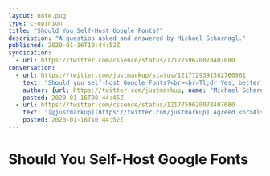 ```yaml
---
layout: note.pug
type: c-opinion
title: "Should You Self-Host Google Fonts?"
description: "A question asked and answered by Michael Scharnagl."
published: 2020-01-16T10:44:52Z
syndication:
  - url: https://twitter.com/cssence/status/1217759620078407680
conversation:
  - url: https://twitter.com/justmarkup/status/1217729391582760961
    text: "Should you self-host Google Fonts?<br><br>Tl;dr Yes, better performance and better privacy.<br><br>[www.tunetheweb.com/blog/should-you-self-host-google-fonts/](https://www.tunetheweb.com/blog/should-you-self-host-google-fonts/)"
    author: {url: https://twitter.com/justmarkup, name: "Michael Scharnagl"}
    posted: 2020-01-16T08:44:45Z
  - url: https://twitter.com/cssence/status/1217759620078407680
    text: "[@justmarkup](https://twitter.com/justmarkup) Agreed.<br>Also, I’m no lawyer, but in the EU 🇪🇺 this might even be your only option!?<br><br>[cssence.com/2018/data-protection-rules](https://cssence.com/2018/data-protection-rules)"
    posted: 2020-01-16T10:44:52Z
---
```


# Should You Self-Host Google Fonts
